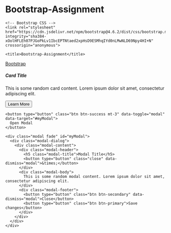 # Bootstrap-Assignment
<!doctype html>
<html lang="en">
  <head>
    <!-- Required meta tags -->
    <meta charset="utf-8">
    <meta name="viewport" content="width=device-width, initial-scale=1, shrink-to-fit=no">

    <!-- Bootstrap CSS -->
    <link rel="stylesheet" href="https://cdn.jsdelivr.net/npm/bootstrap@4.6.2/dist/css/bootstrap.min.css" integrity="sha384-xOolHFLEh07PJGoPkLv1IbcEPTNtaed2xpHsD9ESMhqIYd0nLMwNLD69Npy4HI+N" crossorigin="anonymous">

    <title>Bootstrap-Assignment</title>
  </head>
  <body>
     <nav class="navbar navbar-expand-lg navbar-light bg-light">
    <a class="navbar-brand" href="#">Bootstrap</a>
  </nav>

  <div class="container mt-4">
      <div class="card">
      <div class="card-body">
        <h5 class="card-title">Card Title</h5>
        <p class="card-text">This is some random card content. Lorem ipsum dolor sit amet, consectetur adipiscing elit.</p>
        <button class="btn btn-primary">Learn More</button>
      </div>
    </div>

    <button type="button" class="btn btn-success mt-3" data-toggle="modal" data-target="#myModal">
      Open Modal
    </button>

    <div class="modal fade" id="myModal">
      <div class="modal-dialog">
        <div class="modal-content">
          <div class="modal-header">
            <h5 class="modal-title">Modal Title</h5>
            <button type="button" class="close" data-dismiss="modal">&times;</button>
          </div>
          <div class="modal-body">
            This is some random modal content. Lorem ipsum dolor sit amet, consectetur adipiscing elit.
          </div>
          <div class="modal-footer">
            <button type="button" class="btn btn-secondary" data-dismiss="modal">Close</button>
            <button type="button" class="btn btn-primary">Save changes</button>
          </div>
        </div>
      </div>
    </div>
  </div>
  </body>
</html> 
